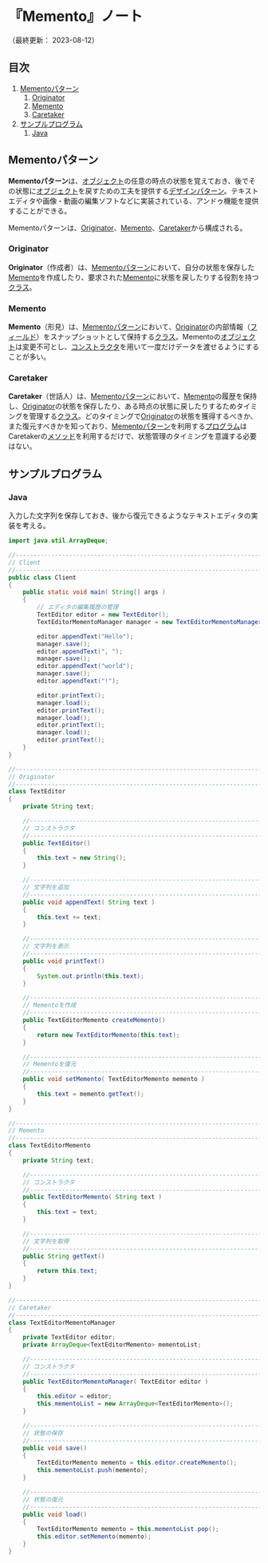 # 『Memento』ノート

（最終更新： 2023-08-12）


## 目次

1. [Mementoパターン](#mementoパターン)
	1. [Originator](#originator)
	1. [Memento](#memento)
	1. [Caretaker](#caretaker)
1. [サンプルプログラム](#サンプルプログラム)
	1. [Java](#java)


## Mementoパターン

**Mementoパターン**は、[オブジェクト](../../../../programming/_/chapters/object_oriented.md#オブジェクト)の任意の時点の状態を覚えておき、後でその状態に[オブジェクト](../../../../programming/_/chapters/object_oriented.md#オブジェクト)を戻すための工夫を提供する[デザインパターン](./design_pattern.md#デザインパターン)。テキストエディタや画像・動画の編集ソフトなどに実装されている、アンドゥ機能を提供することができる。

Mementoパターンは、[Originator](#originator)、[Memento](#memento)、[Caretaker](#caretaker)から構成される。

### Originator

**Originator**（作成者）は、[Mementoパターン](#mementoパターン)において、自分の状態を保存した[Memento](#memento)を作成したり、要求された[Memento](#memento)に状態を戻したりする役割を持つ[クラス](../../../../programming/_/chapters/object_oriented.md#クラス)。

### Memento

**Memento**（形見）は、[Mementoパターン](#mementoパターン)において、[Originator](#originator)の内部情報（[フィールド](../../../../programming/_/chapters/object_oriented.md#フィールド)）をスナップショットとして保持する[クラス](../../../../programming/_/chapters/object_oriented.md#クラス)。Mementoの[オブジェクト](../../../../programming/_/chapters/object_oriented.md#オブジェクト)は変更不可とし、[コンストラクタ](../../../../programming/_/chapters/object_oriented.md#コンストラクタ)を用いて一度だけデータを渡せるようにすることが多い。

### Caretaker

**Caretaker**（世話人）は、[Mementoパターン](#mementoパターン)において、[Memento](#memento)の履歴を保持し、[Originator](#originator)の状態を保存したり、ある時点の状態に戻したりするためタイミングを管理する[クラス](../../../../programming/_/chapters/object_oriented.md#クラス)。どのタイミングで[Originator](#originator)の状態を獲得するべきか、また復元すべきかを知っており、[Mementoパターン](#mementoパターン)を利用する[プログラム](../../../../programming/_/chapters/programming.md#プログラム)はCaretakerの[メソッド](../../../../programming/_/chapters/object_oriented.md#メソッド)を利用するだけで、状態管理のタイミングを意識する必要はない。


## サンプルプログラム

### Java

入力した文字列を保存しておき、後から復元できるようなテキストエディタの実装を考える。

```java
import java.util.ArrayDeque;

//------------------------------------------------------------------------------
// Client
//------------------------------------------------------------------------------
public class Client
{
    public static void main( String[] args )
    {
        // エディタの編集履歴の管理
        TextEditor editor = new TextEditor();
        TextEditorMementoManager manager = new TextEditorMementoManager(editor);

        editor.appendText("Hello");
        manager.save();
        editor.appendText(", ");
        manager.save();
        editor.appendText("world");
        manager.save();
        editor.appendText("!");

        editor.printText();
        manager.load();
        editor.printText();
        manager.load();
        editor.printText();
        manager.load();
        editor.printText();
    }
}

//------------------------------------------------------------------------------
// Originator
//------------------------------------------------------------------------------
class TextEditor
{
    private String text;

    //--------------------------------------------------------------------------
    // コンストラクタ
    //--------------------------------------------------------------------------
    public TextEditor()
    {
        this.text = new String();
    }

    //--------------------------------------------------------------------------
    // 文字列を追加
    //--------------------------------------------------------------------------
    public void appendText( String text )
    {
        this.text += text;
    }

    //--------------------------------------------------------------------------
    // 文字列を表示
    //--------------------------------------------------------------------------
    public void printText()
    {
        System.out.println(this.text);
    }

    //--------------------------------------------------------------------------
    // Mementoを作成
    //--------------------------------------------------------------------------
    public TextEditorMemento createMemento()
    {
        return new TextEditorMemento(this.text);
    }

    //--------------------------------------------------------------------------
    // Mementoを復元
    //--------------------------------------------------------------------------
    public void setMemento( TextEditorMemento memento )
    {
        this.text = memento.getText();
    }
}

//------------------------------------------------------------------------------
// Memento
//------------------------------------------------------------------------------
class TextEditorMemento
{
    private String text;

    //--------------------------------------------------------------------------
    // コンストラクタ
    //--------------------------------------------------------------------------
    public TextEditorMemento( String text )
    {
        this.text = text;
    }

    //--------------------------------------------------------------------------
    // 文字列を取得
    //--------------------------------------------------------------------------
    public String getText()
    {
        return this.text;
    }
}

//------------------------------------------------------------------------------
// Caretaker
//------------------------------------------------------------------------------
class TextEditorMementoManager
{
    private TextEditor editor;
    private ArrayDeque<TextEditorMemento> mementoList;

    //--------------------------------------------------------------------------
    // コンストラクタ
    //--------------------------------------------------------------------------
    public TextEditorMementoManager( TextEditor editor )
    {
        this.editor = editor;
        this.mementoList = new ArrayDeque<TextEditorMemento>();
    }

    //--------------------------------------------------------------------------
    // 状態の保存
    //--------------------------------------------------------------------------
    public void save()
    {
        TextEditorMemento memento = this.editor.createMemento();
        this.mementoList.push(memento);
    }

    //--------------------------------------------------------------------------
    // 状態の復元
    //--------------------------------------------------------------------------
    public void load()
    {
        TextEditorMemento memento = this.mementoList.pop();
        this.editor.setMemento(memento);
    }
}
```
